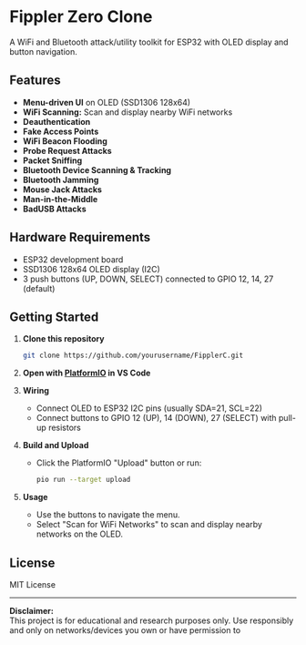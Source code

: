 # Fippler Zero Clone

A WiFi and Bluetooth attack/utility toolkit for ESP32 with OLED display and button navigation.

## Features

- **Menu-driven UI** on OLED (SSD1306 128x64)
- **WiFi Scanning:** Scan and display nearby WiFi networks
- **Deauthentication**
- **Fake Access Points**
- **WiFi Beacon Flooding**
- **Probe Request Attacks**
- **Packet Sniffing**
- **Bluetooth Device Scanning & Tracking**
- **Bluetooth Jamming**
- **Mouse Jack Attacks**
- **Man-in-the-Middle**
- **BadUSB Attacks**

## Hardware Requirements

- ESP32 development board
- SSD1306 128x64 OLED display (I2C)
- 3 push buttons (UP, DOWN, SELECT) connected to GPIO 12, 14, 27 (default)

## Getting Started

1. **Clone this repository**  
   ```sh
   git clone https://github.com/yourusername/FipplerC.git
   ```

2. **Open with [PlatformIO](https://platformio.org/) in VS Code**

3. **Wiring**
   - Connect OLED to ESP32 I2C pins (usually SDA=21, SCL=22)
   - Connect buttons to GPIO 12 (UP), 14 (DOWN), 27 (SELECT) with pull-up resistors

4. **Build and Upload**
   - Click the PlatformIO "Upload" button or run:
     ```sh
     pio run --target upload
     ```

5. **Usage**
   - Use the buttons to navigate the menu.
   - Select "Scan for WiFi Networks" to scan and display nearby networks on the OLED.

## License

MIT License

---

**Disclaimer:**  
This project is for educational and research purposes only. Use responsibly and only on networks/devices you own or have permission to
